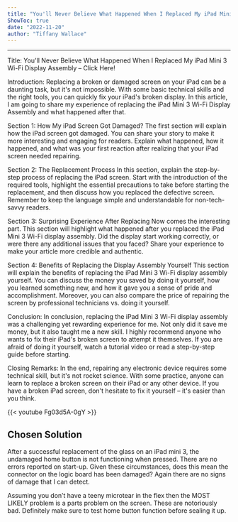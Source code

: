 ```yaml
---
title: "You'll Never Believe What Happened When I Replaced My iPad Mini 3 Wi-Fi Display Assembly – Click Here!"
ShowToc: true 
date: "2022-11-20"
author: "Tiffany Wallace"
---
```

*****
Title: You'll Never Believe What Happened When I Replaced My iPad Mini 3 Wi-Fi Display Assembly – Click Here!

Introduction:
Replacing a broken or damaged screen on your iPad can be a daunting task, but it's not impossible. With some basic technical skills and the right tools, you can quickly fix your iPad's broken display. In this article, I am going to share my experience of replacing the iPad Mini 3 Wi-Fi Display Assembly and what happened after that.

Section 1: How My iPad Screen Got Damaged?
The first section will explain how the iPad screen got damaged. You can share your story to make it more interesting and engaging for readers. Explain what happened, how it happened, and what was your first reaction after realizing that your iPad screen needed repairing.

Section 2: The Replacement Process
In this section, explain the step-by-step process of replacing the iPad screen. Start with the introduction of the required tools, highlight the essential precautions to take before starting the replacement, and then discuss how you replaced the defective screen. Remember to keep the language simple and understandable for non-tech-savvy readers.

Section 3: Surprising Experience After Replacing
Now comes the interesting part. This section will highlight what happened after you replaced the iPad Mini 3 Wi-Fi display assembly. Did the display start working correctly, or were there any additional issues that you faced? Share your experience to make your article more credible and authentic.

Section 4: Benefits of Replacing the Display Assembly Yourself
This section will explain the benefits of replacing the iPad Mini 3 Wi-Fi display assembly yourself. You can discuss the money you saved by doing it yourself, how you learned something new, and how it gave you a sense of pride and accomplishment. Moreover, you can also compare the price of repairing the screen by professional technicians vs. doing it yourself.

Conclusion:
In conclusion, replacing the iPad Mini 3 Wi-Fi display assembly was a challenging yet rewarding experience for me. Not only did it save me money, but it also taught me a new skill. I highly recommend anyone who wants to fix their iPad's broken screen to attempt it themselves. If you are afraid of doing it yourself, watch a tutorial video or read a step-by-step guide before starting.

Closing Remarks:
In the end, repairing any electronic device requires some technical skill, but it's not rocket science. With some practice, anyone can learn to replace a broken screen on their iPad or any other device. If you have a broken iPad screen, don't hesitate to fix it yourself – it's easier than you think.

{{< youtube Fg03d5A-0gY >}} 



## Chosen Solution
 After a successful replacement of the glass on an iPad mini 3, the undamaged home button is not functioning when pressed. There are no errors reported on start-up. Given these circumstances, does this mean the connector on the logic board has been damaged? Again there are no signs of damage that I can detect.

 Assuming you don’t have a teeny microtear in the flex then the MOST LIKELY problem is a parts problem on the screen.  These are notoriously bad.  Definitely make sure to test home button function before sealing it up.




